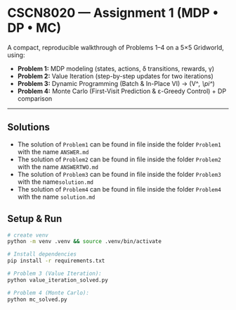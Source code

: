 # CSCN8020 — Assignment 1 (MDP • DP • MC)

A compact, reproducible walkthrough of Problems 1–4 on a 5×5 Gridworld, using:

- **Problem 1:** MDP modeling (states, actions, δ transitions, rewards, γ)
- **Problem 2:** Value Iteration (step-by-step updates for two iterations)
- **Problem 3:** Dynamic Programming (Batch & In-Place VI) → \(V^_, \pi^_\)
- **Problem 4:** Monte Carlo (First-Visit Prediction & ε-Greedy Control) + DP comparison

---

## Solutions

- The solution of `Problem1` can be found in file inside the folder `Problem1` with the name `ANSWER.md`
- The solution of `Problem2` can be found in file inside the folder `Problem2` with the name `ANSWERTWO.md`
- The solution of `Problem3` can be found in file inside the folder `Problem3` with the name`solution.md`
- The solution of `Problem4` can be found in file inside the folder `Problem4` with the name `solution.md`

## Setup & Run

```bash
# create venv
python -m venv .venv && source .venv/bin/activate

# Install dependencies
pip install -r requirements.txt

# Problem 3 (Value Iteration):
python value_iteration_solved.py

# Problem 4 (Monte Carlo):
python mc_solved.py

```
